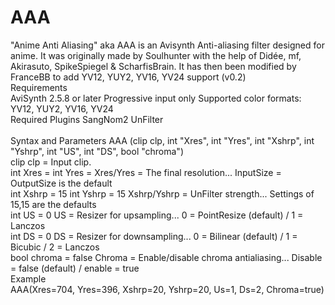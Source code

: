 # AAA
"Anime Anti Aliasing" aka AAA is an Avisynth Anti-aliasing filter designed for anime.
It was originally made by Soulhunter with the help of Didée, mf, Akirasuto, SpikeSpiegel & ScharfisBrain.
It has then been modified by FranceBB to add YV12, YUY2, YV16, YV24 support (v0.2)
<br>
Requirements
<br>
AviSynth 2.5.8 or later
Progressive input only
Supported color formats: YV12, YUY2, YV16, YV24
<br>
Required Plugins
SangNom2
UnFilter
<br>
<br>
Syntax and Parameters
AAA (clip clp, int "Xres", int "Yres", int "Xshrp", int "Yshrp", int "US", int "DS", bool "chroma")
<br>
clip  clp =
Input clip.
<br>
int  Xres =
int  Yres =
Xres/Yres = The final resolution... InputSize = OutputSize is the default
<br>
int  Xshrp = 15
int  Yshrp = 15
Xshrp/Yshrp = UnFilter strength... Settings of 15,15 are the defaults
<br>
int  US = 0
US = Resizer for upsampling... 0 = PointResize (default) / 1 = Lanczos
<br>
int  DS = 0
DS = Resizer for downsampling... 0 = Bilinear (default) / 1 = Bicubic / 2 = Lanczos
<br>
bool  chroma = false
Chroma = Enable/disable chroma antialiasing... Disable = false (default) / enable = true
<br>
Example
<br>
AAA(Xres=704, Yres=396, Xshrp=20, Yshrp=20, Us=1, Ds=2, Chroma=true)
